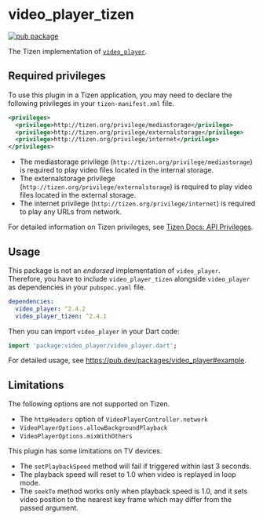 # video_player_tizen

[![pub package](https://img.shields.io/pub/v/video_player_tizen.svg)](https://pub.dev/packages/video_player_tizen)

The Tizen implementation of [`video_player`](https://github.com/flutter/plugins/tree/master/packages/video_player).

## Required privileges

To use this plugin in a Tizen application, you may need to declare the following privileges in your `tizen-manifest.xml` file.

```xml
<privileges>
  <privilege>http://tizen.org/privilege/mediastorage</privilege>
  <privilege>http://tizen.org/privilege/externalstorage</privilege>
  <privilege>http://tizen.org/privilege/internet</privilege>
</privileges>
```

- The mediastorage privilege (`http://tizen.org/privilege/mediastorage`) is required to play video files located in the internal storage.
- The externalstorage privilege (`http://tizen.org/privilege/externalstorage`) is required to play video files located in the external storage.
- The internet privilege (`http://tizen.org/privilege/internet`) is required to play any URLs from network.

For detailed information on Tizen privileges, see [Tizen Docs: API Privileges](https://docs.tizen.org/application/dotnet/get-started/api-privileges).

## Usage

This package is not an _endorsed_ implementation of `video_player`. Therefore, you have to include `video_player_tizen` alongside `video_player` as dependencies in your `pubspec.yaml` file.

```yaml
dependencies:
  video_player: ^2.4.2
  video_player_tizen: ^2.4.1
```

Then you can import `video_player` in your Dart code:

```dart
import 'package:video_player/video_player.dart';
```

For detailed usage, see https://pub.dev/packages/video_player#example.

## Limitations

The following options are not supported on Tizen.

- The `httpHeaders` option of `VideoPlayerController.network`
- `VideoPlayerOptions.allowBackgroundPlayback`
- `VideoPlayerOptions.mixWithOthers`

This plugin has some limitations on TV devices.

- The `setPlaybackSpeed` method will fail if triggered within last 3 seconds.
- The playback speed will reset to 1.0 when video is replayed in loop mode.
- The `seekTo` method works only when playback speed is 1.0, and it sets video position to the nearest key frame which may differ from the passed argument.
